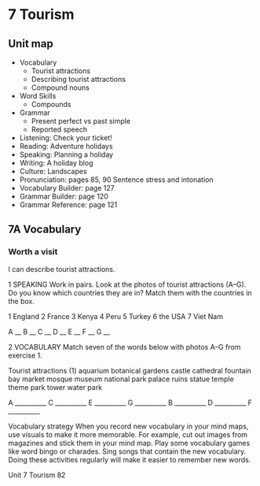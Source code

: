 # 7 Tourism

## Unit map
- Vocabulary
  - Tourist attractions
  - Describing tourist attractions
  - Compound nouns
- Word Skills
  - Compounds
- Grammar
  - Present perfect vs past simple
  - Reported speech
- Listening: Check your ticket!
- Reading: Adventure holidays
- Speaking: Planning a holiday
- Writing: A holiday blog
- Culture: Landscapes
- Pronunciation: pages 85, 90
  Sentence stress and intonation
- Vocabulary Builder: page 127
- Grammar Builder: page 120
- Grammar Reference: page 121

## 7A Vocabulary

### Worth a visit
I can describe tourist attractions.

1 SPEAKING Work in pairs. Look at the photos of tourist attractions (A–G). Do you know which countries they are in? Match them with the countries in the box.

1 England   2 France   3 Kenya   4 Peru   5 Turkey   6 the USA   7 Viet Nam

A __   B __   C __   D __   E __   F __   G __

2 VOCABULARY Match seven of the words below with photos A–G from exercise 1.

Tourist attractions (1)
aquarium   botanical gardens   castle   cathedral
fountain   bay   market   mosque   museum   national park
palace   ruins   statue   temple   theme park   tower   water park

A __________   C __________   E __________   G __________
B __________   D __________   F __________

Vocabulary strategy
When you record new vocabulary in your mind maps, use visuals to make it more memorable. For example, cut out images from magazines and stick them in your mind map. Play some vocabulary games like word bingo or charades. Sing songs that contain the new vocabulary. Doing these activities regularly will make it easier to remember new words.

Unit 7 Tourism   82